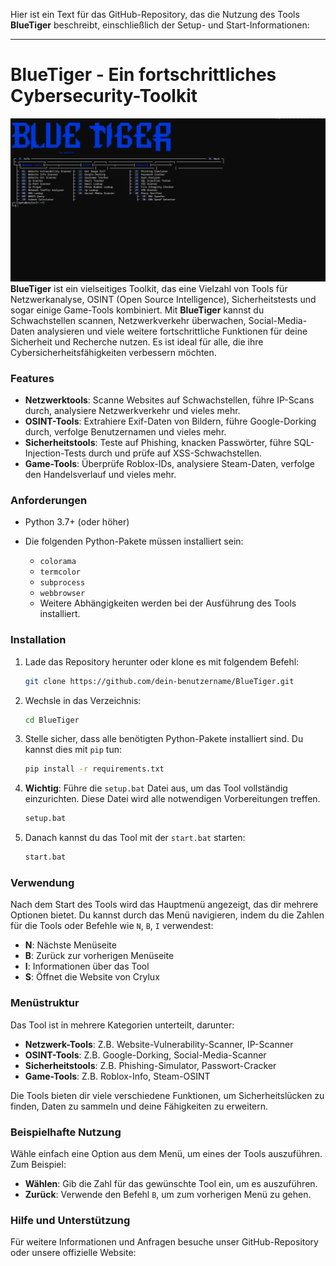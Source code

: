 Hier ist ein Text für das GitHub-Repository, das die Nutzung des Tools **BlueTiger** beschreibt, einschließlich der Setup- und Start-Informationen:

---

# **BlueTiger** - Ein fortschrittliches Cybersecurity-Toolkit
![Image Alt](https://github.com/vantixt777/Blue-Tiger/blob/c9f375da8a8c3cd4cff127da7c965f3eb6201e7a/bluetiger%20pic.png)
**BlueTiger** ist ein vielseitiges Toolkit, das eine Vielzahl von Tools für Netzwerkanalyse, OSINT (Open Source Intelligence), Sicherheitstests und sogar einige Game-Tools kombiniert. Mit **BlueTiger** kannst du Schwachstellen scannen, Netzwerkverkehr überwachen, Social-Media-Daten analysieren und viele weitere fortschrittliche Funktionen für deine Sicherheit und Recherche nutzen. Es ist ideal für alle, die ihre Cybersicherheitsfähigkeiten verbessern möchten.

### **Features**

* **Netzwerktools**: Scanne Websites auf Schwachstellen, führe IP-Scans durch, analysiere Netzwerkverkehr und vieles mehr.
* **OSINT-Tools**: Extrahiere Exif-Daten von Bildern, führe Google-Dorking durch, verfolge Benutzernamen und vieles mehr.
* **Sicherheitstools**: Teste auf Phishing, knacken Passwörter, führe SQL-Injection-Tests durch und prüfe auf XSS-Schwachstellen.
* **Game-Tools**: Überprüfe Roblox-IDs, analysiere Steam-Daten, verfolge den Handelsverlauf und vieles mehr.

### **Anforderungen**

* Python 3.7+ (oder höher)
* Die folgenden Python-Pakete müssen installiert sein:

  * `colorama`
  * `termcolor`
  * `subprocess`
  * `webbrowser`
  * Weitere Abhängigkeiten werden bei der Ausführung des Tools installiert.

### **Installation**

1. Lade das Repository herunter oder klone es mit folgendem Befehl:

   ```bash
   git clone https://github.com/dein-benutzername/BlueTiger.git
   ```

2. Wechsle in das Verzeichnis:

   ```bash
   cd BlueTiger
   ```

3. Stelle sicher, dass alle benötigten Python-Pakete installiert sind. Du kannst dies mit `pip` tun:

   ```bash
   pip install -r requirements.txt
   ```

4. **Wichtig**: Führe die `setup.bat` Datei aus, um das Tool vollständig einzurichten. Diese Datei wird alle notwendigen Vorbereitungen treffen.

   ```bash
   setup.bat
   ```

5. Danach kannst du das Tool mit der `start.bat` starten:

   ```bash
   start.bat
   ```

### **Verwendung**

Nach dem Start des Tools wird das Hauptmenü angezeigt, das dir mehrere Optionen bietet. Du kannst durch das Menü navigieren, indem du die Zahlen für die Tools oder Befehle wie `N`, `B`, `I` verwendest:

* **N**: Nächste Menüseite
* **B**: Zurück zur vorherigen Menüseite
* **I**: Informationen über das Tool
* **S**: Öffnet die Website von Crylux

### **Menüstruktur**

Das Tool ist in mehrere Kategorien unterteilt, darunter:

* **Netzwerk-Tools**: Z.B. Website-Vulnerability-Scanner, IP-Scanner
* **OSINT-Tools**: Z.B. Google-Dorking, Social-Media-Scanner
* **Sicherheitstools**: Z.B. Phishing-Simulator, Passwort-Cracker
* **Game-Tools**: Z.B. Roblox-Info, Steam-OSINT

Die Tools bieten dir viele verschiedene Funktionen, um Sicherheitslücken zu finden, Daten zu sammeln und deine Fähigkeiten zu erweitern.

### **Beispielhafte Nutzung**

Wähle einfach eine Option aus dem Menü, um eines der Tools auszuführen. Zum Beispiel:

* **Wählen**: Gib die Zahl für das gewünschte Tool ein, um es auszuführen.
* **Zurück**: Verwende den Befehl `B`, um zum vorherigen Menü zu gehen.

### **Hilfe und Unterstützung**

Für weitere Informationen und Anfragen besuche unser GitHub-Repository oder unsere offizielle Website:


